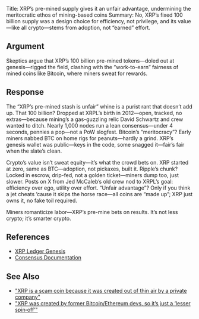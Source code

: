 Title: XRP’s pre-mined supply gives it an unfair advantage, undermining the meritocratic ethos of mining-based coins
Summary: No, XRP’s fixed 100 billion supply was a design choice for efficiency, not privilege, and its value—like all crypto—stems from adoption, not “earned” effort.

## Argument
Skeptics argue that XRP’s 100 billion pre-mined tokens—doled out at genesis—rigged the field, clashing with the “work-to-earn” fairness of mined coins like Bitcoin, where miners sweat for rewards.

## Response
The “XRP’s pre-mined stash is unfair” whine is a purist rant that doesn’t add up. That 100 billion? Dropped at XRPL’s birth in 2012—open, tracked, no extras—because mining’s a gas-guzzling relic David Schwartz and crew wanted to ditch. Nearly 1,000 nodes run a lean consensus—under 4 seconds, pennies a pop—not a PoW slogfest. Bitcoin’s “meritocracy”? Early miners nabbed BTC on home rigs for peanuts—hardly a grind. XRP’s genesis wallet was public—keys in the code, some snagged it—fair’s fair when the slate’s clean.

Crypto’s value isn’t sweat equity—it’s what the crowd bets on. XRP started at zero, same as BTC—adoption, not pickaxes, built it. Ripple’s chunk? Locked in escrow, drip-fed, not a golden ticket—miners dump too, just slower. Posts on X from Jed McCaleb’s old crew nod to XRPL’s goal: efficiency over ego, utility over effort. “Unfair advantage”? Only if you think a jet cheats ’cause it skips the horse race—all coins are “made up”; XRP just owns it, no fake toil required.

Miners romanticize labor—XRP’s pre-mine bets on results. It’s not less crypto; it’s smarter crypto.

## References
- [XRP Ledger Genesis](https://xrpl.org/history.html)
- [Consensus Documentation](https://xrpl.org/consensus.html)

## See Also
- ["XRP is a scam coin because it was created out of thin air by a private company"](xrp-is-a-scam-coin-because-it-was-created-out-of-thin-air-by-a-private-company.html)
- ["XRP was created by former Bitcoin/Ethereum devs, so it’s just a ‘lesser spin‑off’"](xrp-was-created-by-former-bitcoinethereum-devs-so-its-just-a-lesser-spin-off.html)